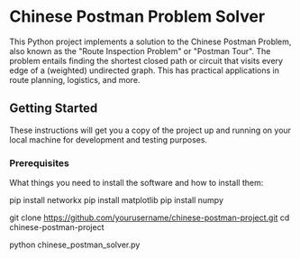 # Chinese Postman Problem Solver

This Python project implements a solution to the Chinese Postman Problem, also known as the "Route Inspection Problem" or "Postman Tour". The problem entails finding the shortest closed path or circuit that visits every edge of a (weighted) undirected graph. This has practical applications in route planning, logistics, and more.

## Getting Started

These instructions will get you a copy of the project up and running on your local machine for development and testing purposes.

### Prerequisites

What things you need to install the software and how to install them:

pip install networkx
pip install matplotlib
pip install numpy

git clone https://github.com/yourusername/chinese-postman-project.git
cd chinese-postman-project

python chinese_postman_solver.py
